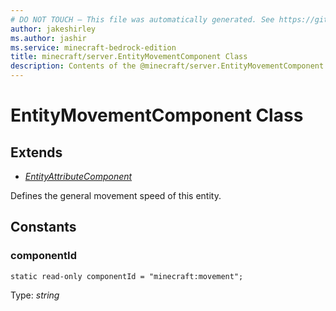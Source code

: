 ```yaml
---
# DO NOT TOUCH — This file was automatically generated. See https://github.com/mojang/minecraftapidocsgenerator to modify descriptions, examples, etc.
author: jakeshirley
ms.author: jashir
ms.service: minecraft-bedrock-edition
title: minecraft/server.EntityMovementComponent Class
description: Contents of the @minecraft/server.EntityMovementComponent class.
---
```

# EntityMovementComponent Class

## Extends
- [*EntityAttributeComponent*](EntityAttributeComponent.md)

Defines the general movement speed of this entity.

## Constants

### **componentId**
`static read-only componentId = "minecraft:movement";`

Type: *string*

